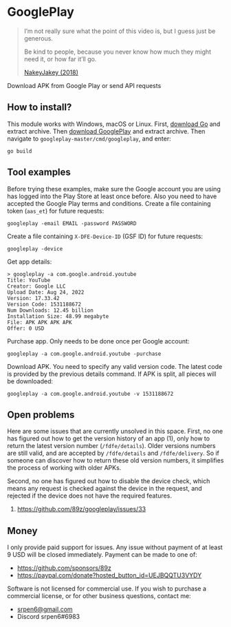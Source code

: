 # GooglePlay

> I’m not really sure what the point of this video is, but I guess just be
> generous.
>
> Be kind to people, because you never know how much they might need it, or how
> far it’ll go.
>
> [NakeyJakey (2018)](//youtube.com/watch?v=Cr0UYNKmrUs)

Download APK from Google Play or send API requests

## How to install?

This module works with Windows, macOS or Linux. First, [download Go][2] and
extract archive. Then [download&nbsp;GooglePlay][3] and extract archive. Then
navigate to `googleplay-master/cmd/googleplay`, and enter:

~~~
go build
~~~

[2]://go.dev/dl
[3]://github.com/89z/googleplay/archive/refs/heads/master.zip

## Tool examples

Before trying these examples, make sure the Google account you are using has
logged into the Play&nbsp;Store at least once before. Also you need to have
accepted the Google Play terms and conditions. Create a file containing token
(`aas_et`) for future requests:

~~~
googleplay -email EMAIL -password PASSWORD
~~~

Create a file containing `X-DFE-Device-ID` (GSF ID) for future requests:

~~~
googleplay -device
~~~

Get app details:

~~~
> googleplay -a com.google.android.youtube
Title: YouTube
Creator: Google LLC
Upload Date: Aug 24, 2022
Version: 17.33.42
Version Code: 1531188672
Num Downloads: 12.45 billion
Installation Size: 48.99 megabyte
File: APK APK APK APK
Offer: 0 USD
~~~

Purchase app. Only needs to be done once per Google account:

~~~
googleplay -a com.google.android.youtube -purchase
~~~

Download APK. You need to specify any valid version code. The latest code is
provided by the previous details command. If APK is split, all pieces will be
downloaded:

~~~
googleplay -a com.google.android.youtube -v 1531188672
~~~

## Open problems

Here are some issues that are currently unsolved in this space. First, no one
has figured out how to get the version history of an app (1), only how to return
the latest version number (`/fdfe/details`). Older versions numbers are still
valid, and are accepted by `/fdfe/details` and `/fdfe/delivery`. So if someone
can discover how to return these old version numbers, it simplifies the process
of working with older APKs.

Second, no one has figured out how to disable the device check, which means any
request is checked against the device in the request, and rejected if the device
does not have the required features.

1. https://github.com/89z/googleplay/issues/33

## Money

I only provide paid support for issues. Any issue without payment of at least
9 USD will be closed immediately. Payment can be made to one of:

- https://github.com/sponsors/89z
- <https://paypal.com/donate?hosted_button_id=UEJBQQTU3VYDY>

Software is not licensed for commercial use. If you wish to purchase a
commercial license, or for other business questions, contact me:

- srpen6@gmail.com
- Discord srpen6#6983
